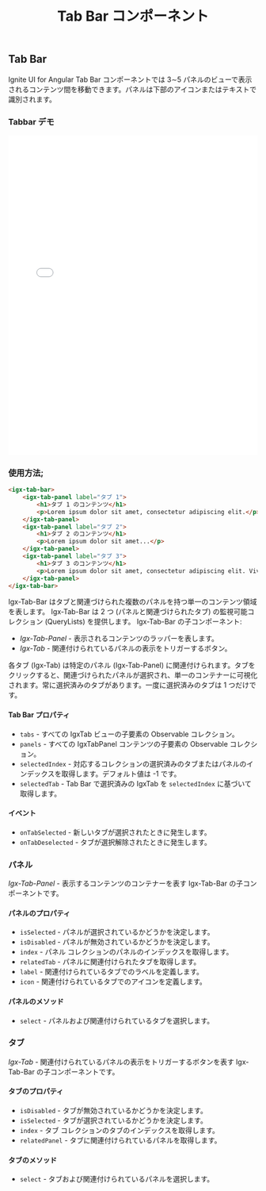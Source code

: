 ﻿---
title: Tab Bar コンポーネント
_description: タブ付きのユーザー インターフェイスでタブを表示します。この UI コントロールはタブの外観および動作を管理します。
_keywords: Ignite UI for Angular, UI コントロール, Angular ウィジェット, web ウィジェット, UI ウィジェット, Angular, ネイティブ Angular コンポーネント スィート, ネイティブ Angular コントロール, ネイティブ Angular コンポーネント ライブラリ, Angular Tab Bar コンポーネント, Angular Tab Bar コントロール
---

## Tab Bar

<p class="highlight">Ignite UI for Angular Tab Bar コンポーネントでは 3∼5 パネルのビューで表示されるコンテンツ間を移動できます。パネルは下部のアイコンまたはテキストで識別されます。</p>
<div class="divider"></div>

### Tabbar デモ

<div class="sample-container" style="height:645px">
    <iframe src='{environment:demosBaseUrl}/tabbar' width="100%" height="100%" seamless frameBorder="0"></iframe>
</div>
<div class="divider--half"></div>

### 使用方法;

```html
<igx-tab-bar>
    <igx-tab-panel label="タブ 1">
        <h1>タブ 1 のコンテンツ</h1>
        <p>Lorem ipsum dolor sit amet, consectetur adipiscing elit.</p>
    </igx-tab-panel>
    <igx-tab-panel label="タブ 2">
        <h1>タブ 2 のコンテンツ</h1>
        <p>Lorem ipsum dolor sit amet...</p>
    </igx-tab-panel>
    <igx-tab-panel label="タブ 3">
        <h1>タブ 3 のコンテンツ</h1>
        <p>Lorem ipsum dolor sit amet, consectetur adipiscing elit. Vivamus vitae malesuada odio.</p>
    </igx-tab-panel>
</igx-tab-bar>
```

Igx-Tab-Bar はタブと関連づけられた複数のパネルを持つ単一のコンテンツ領域を表します。
Igx-Tab-Bar は 2 つ (パネルと関連づけられたタブ) の監視可能コレクション (QueryLists) を提供します。
Igx-Tab-Bar の子コンポーネント:

* _Igx-Tab-Panel_ - 表示されるコンテンツのラッパーを表します。
* _Igx-Tab_ - 関連付けられているパネルの表示をトリガーするボタン。

各タブ (Igx-Tab) は特定のパネル (Igx-Tab-Panel) に関連付けられます。タブをクリックすると、関連づけられたパネルが選択され、単一のコンテナーに可視化されます。常に選択済みのタブがあります。一度に選択済みのタブは 1 つだけです。

#### Tab Bar プロパティ

* `tabs` - すべての IgxTab ビューの子要素の Observable コレクション。
* `panels` - すべての IgxTabPanel コンテンツの子要素の Observable コレクション。
* `selectedIndex` - 対応するコレクションの選択済みのタブまたはパネルのインデックスを取得します。デフォルト値は -1 です。
* `selectedTab` - Tab Bar で選択済みの IgxTab を `selectedIndex` に基づいて取得します。

#### イベント

* `onTabSelected` - 新しいタブが選択されたときに発生します。
* `onTabDeselected` - タブが選択解除されたときに発生します。
  <div class="divider--half"></div>

### パネル

_Igx-Tab-Panel_ - 表示するコンテンツのコンテナーを表す Igx-Tab-Bar の子コンポーネントです。

#### パネルのプロパティ

* `isSelected` - パネルが選択されているかどうかを決定します。
* `isDisabled` - パネルが無効されているかどうかを決定します。
* `index` - パネル コレクションのパネルのインデックスを取得します。
* `relatedTab` - パネルに関連付けられたタブを取得します。
* `label` - 関連付けられているタブでのラベルを定義します。
* `icon` - 関連付けられているタブでのアイコンを定義します。

#### パネルのメソッド

* `select` - パネルおよび関連付けられているタブを選択します。
  <div class="divider--half"></div>

### タブ

_Igx-Tab_ - 関連付けられているパネルの表示をトリガーするボタンを表す Igx-Tab-Bar の子コンポーネントです。

#### タブのプロパティ

* `isDisabled` - タブが無効されているかどうかを決定します。
* `isSelected` - タブが選択されているかどうかを決定します。
* `index` - タブ コレクションのタブのインデックスを取得します。
* `relatedPanel` - タブに関連付けられているパネルを取得します。

#### タブのメソッド

* `select` - タブおよび関連付けられているパネルを選択します。
  <div class="divider--half"></div>
